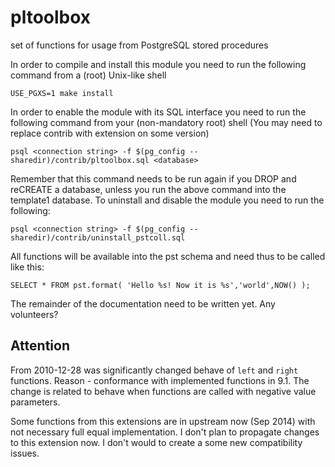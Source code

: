 pltoolbox
=========
set of functions for usage from PostgreSQL stored procedures

In order to compile and install this module you need to run the following
command from a (root) Unix-like shell

    USE_PGXS=1 make install

In order to enable the module with its SQL interface you need to run the
following command from your (non-mandatory root) shell (You may need to replace contrib 
with extension on some version)

    psql <connection string> -f $(pg_config --sharedir)/contrib/pltoolbox.sql <database>

Remember that this command needs to be run again if you DROP and reCREATE a
database, unless you run the above command into the template1 database.
To uninstall and disable the module you need to run the following:

    psql <connection string> -f $(pg_config --sharedir)/contrib/uninstall_pstcoll.sql

All functions will be available into the pst schema and need thus to be called
like this:

    SELECT * FROM pst.format( 'Hello %s! Now it is %s','world',NOW() );

The remainder of the documentation need to be written yet.
Any volunteers?

Attention
---------
From 2010-12-28 was significantly changed behave of `left` and `right` functions.
Reason - conformance with implemented functions in 9.1. The change is related
to behave when functions are called with negative value parameters.

Some functions from this extensions are in upstream now (Sep 2014) with not necessary
full equal implementation. I don't plan to propagate changes to this extension now. I don't
would to create a some new compatibility issues.
